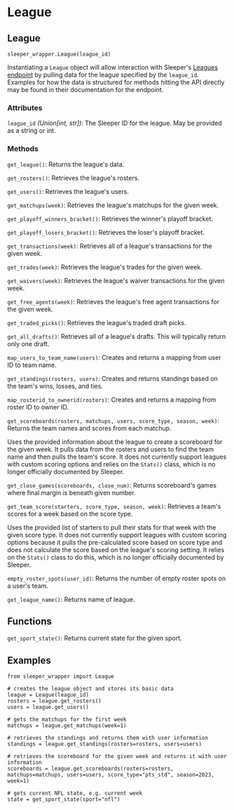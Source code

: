 # League

## League
`sleeper_wrapper.League(league_id)`

Instantiating a `League` object will allow interaction with Sleeper's [Leagues endpoint](https://docs.sleeper.com/#leagues) by pulling data for the league specified by the `league_id`. Examples for how the data is structured for methods hitting the API directly may be found in their documentation for the endpoint.


### Attributes
`league_id` _(Union[int, str])_: The Sleeper ID for the league. May be provided as a string or int.

### Methods
`get_league()`: Returns the league's data.

`get_rosters()`: Retrieves the league's rosters.

`get_users()`: Retrieves the league's users.

`get_matchups(week)`: Retrieves the league's matchups for the given week.

`get_playoff_winners_bracket()`: Retrieves the winner's playoff bracket.

`get_playoff_losers_bracket()`: Retrieves the loser's playoff bracket.

`get_transactions(week)`: Retrieves all of a league's transactions for the given week.

`get_trades(week)`: Retrieves the league's trades for the given week.

`get_waivers(week)`: Retrieves the league's waiver transactions for the given week.

`get_free_agents(week)`: Retrieves the league's free agent transactions for the given week.

`get_traded_picks()`: Retrieves the league's traded draft picks.

`get_all_drafts()`: Retrieves all of a league's drafts. This will typically return only one draft.

`map_users_to_team_name(users)`: Creates and returns a mapping from user ID to team name.

`get_standings(rosters, users)`: Creates and returns standings based on the team's wins, losses, and ties.

`map_rosterid_to_ownerid(rosters)`: Creates and returns a mapping from roster ID to owner ID.

`get_scoreboards(rosters, matchups, users, score_type, season, week)`: Returns the team names and scores from each matchup.

Uses the provided information about the league to create a scoreboard
for the given week. It pulls data from the rosters and users to find
the team name and then pulls the team's score. It does not currently
support leagues with custom scoring options and relies on the `Stats()`
class, which is no longer officially documented by Sleeper.

`get_close_games(scoreboards, close_num)`: Returns scoreboard's games where final margin is beneath given number.

`get_team_score(starters, score_type, season, week)`: Retrieves a team's scores for a week based on the score type.

Uses the provided list of starters to pull their stats for that week
with the given score type. It does not currently support leagues with
custom scoring options because it pulls the pre-calculated score based
on score type and does not calculate the score based on the league's
scoring setting. It relies on the `Stats()` class to do this, which is 
no longer officially documented by Sleeper.

`empty_roster_spots(user_id)`: Returns the number of empty roster spots on a user's team.

`get_league_name()`: Returns name of league.


## Functions

`get_sport_state()`: Returns current state for the given sport.


## Examples
```
from sleeper_wrapper import League

# creates the league object and stores its basic data
league = League(league_id)
rosters = league.get_rosters()
users = league.get_users()

# gets the matchups for the first week
matchups = league.get_matchups(week=1)

# retrieves the standings and returns them with user information
standings = league.get_standings(rosters=rosters, users=users)

# retrieves the scoreboard for the given week and returns it with user information
scoreboards = league.get_scoreboards(rosters=rosters, matchups=matchups, users=users, score_type="pts_std", season=2023, week=1)

# gets current NFL state, e.g. current week
state = get_sport_state(sport="nfl")
```
